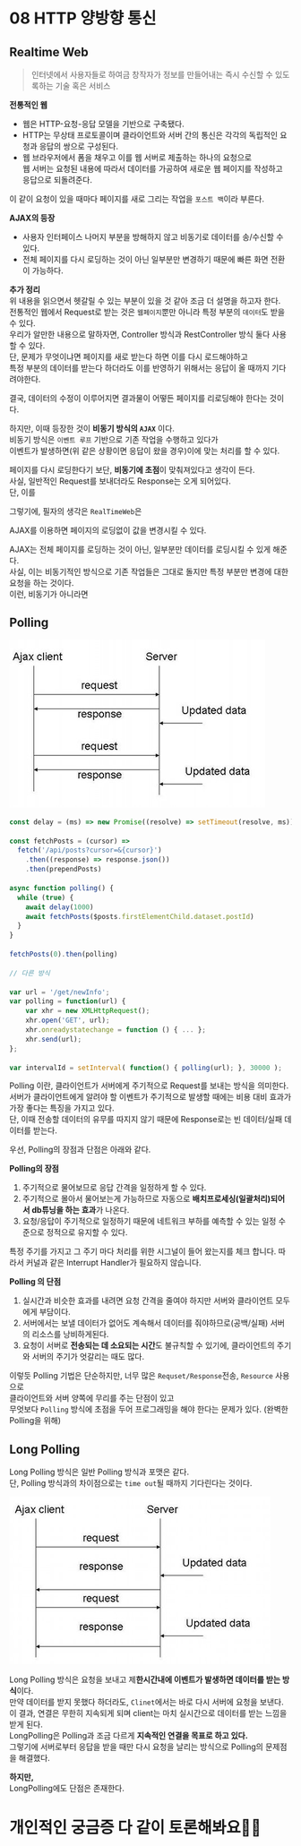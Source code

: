 # 08 HTTP 양방향 통신
## Realtime Web     
> 인터넷에서 사용자들로 하여금 창작자가 정보를 만들어내는 즉시 수신할 수 있도록하는 기술 혹은 서비스   

**전통적인 웹**   
* 웹은 HTTP-요청-응답 모델을 기반으로 구축됐다.      
* HTTP는 무상태 프로토콜이며 클라이언트와 서버 간의 통신은 각각의 독립적인 요청과 응답의 쌍으로 구성된다.    
* 웹 브라우저에서 폼을 채우고 이를 웹 서버로 제출하는 하나의 요청으로    
웹 서버는 요청된 내용에 따라서 데이터를 가공하여 새로운 웹 페이지를 작성하고 응답으로 되돌려준다. 
   
이 같이 요청이 있을 때마다 페이지를 새로 그리는 작업을 `포스트 백`이라 부른다.    
   
**AJAX의 등장**        
* 사용자 인터페이스 나머지 부분을 방해하지 않고 비동기로 데이터를 송/수신할 수 있다.       
* 전체 페이지를 다시 로딩하는 것이 아닌 일부분만 변경하기 때문에 빠른 화면 전환이 가능하다.   
            
**추가 정리**               
위 내용을 읽으면서 헷갈릴 수 있는 부분이 있을 것 같아 조금 더 설명을 하고자 한다.               
전통적인 웹에서 Request로 받는 것은 `웹페이지`뿐만 아니라 특정 부분의 `데이터`도 받을 수 있다.    
우리가 알만한 내용으로 말하자면, Controller 방식과 RestController 방식 둘다 사용할 수 있다.   
단, 문제가 무엇이냐면 페이지를 새로 받는다 하면 이를 다시 로드해야하고         
특정 부분의 데이터를 받는다 하더라도 이를 반영하기 위해서는 응답이 올 때까지 기다려야한다.   

결국, 데이터의 수정이 이루어지면 결과물이 어떻든 페이지를 리로딩해야 한다는 것이다.           
  
하지만, 이때 등장한 것이 **비동기 방식의 `AJAX`** 이다.          
비동기 방식은 `이벤트 루프` 기반으로 기존 작업을 수행하고 있다가       
이벤트가 발생하면(위 같은 상황이면 응답이 왔을 경우)이에 맞는 처리를 할 수 있다.  


페이지를 다시 로딩한다기 보단, **비동기에 초점**이 맞춰져있다고 생각이 든다.               
사실, 일반적인 Request를 보내더라도 Response는 오게 되어있다.                 
단, 이를 


그렇기에, 필자의 생각은 `RealTimeWeb`은 


AJAX를 이용하면 페이지의 로딩없이 값을 변경시킬 수 있다.   


AJAX는 전체 페이지를 로딩하는 것이 아닌, 일부분만 데이터를 로딩시킬 수 있게 해준다.        
사실, 이는 비동기적인 방식으로 기존 작업들은 그대로 돌지만 특정 부분만 변경에 대한 요청을 하는 것이다.      
이런, 비동기가 아니라면 

   
## Polling       
![polling.png](./images/polling.png)   

```javascript
const delay = (ms) => new Promise((resolve) => setTimeout(resolve, ms))

const fetchPosts = (cursor) =>
  fetch('/api/posts?cursor=&{cursor}')
    .then((response) => response.json())
    .then(prependPosts)
   
async function polling() {
  while (true) {
    await delay(1000)  
    await fetchPosts($posts.firstElementChild.dataset.postId)
  }
}   

fetchPosts(0).then(polling)  

// 다른 방식 

var url = '/get/newInfo';
var polling = function(url) {
    var xhr = new XMLHttpRequest();
    xhr.open('GET', url);
    xhr.onreadystatechange = function () { ... };
    xhr.send(url);
};

var intervalId = setInterval( function() { polling(url); }, 30000 ); 

```

Polling 이란, 클라이언트가 서버에게 주기적으로 Request를 보내는 방식을 의미한다.              
서버가 클라이언트에게 알려야 할 이벤트가 주기적으로 발생할 때에는 비용 대비 효과가 가장 좋다는 특징을 가지고 있다.   
단, 이때 전송할 데이터의 유무를 따지지 않기 때문에 Response로는 빈 데이터/실패 데이터를 받는다.      
   
우선, Polling의 장점과 단점은 아래와 같다.      
     
**Polling의 장점**         
1. 주기적으로 물어보므로 응답 간격을 일정하게 할 수 있다.     
2. 주기적으로 몰아서 물어보는게 가능하므로 자동으로 **배치프로세싱(일괄처리)되어서 db튜닝을 하는 효과**가 나온다.     
3. 요청/응답이 주기적으로 일정하기 때문에 네트워크 부하를 예측할 수 있는 일정 수준으로 정적으로 유지할 수 있다. 

특정 주기를 가지고 그 주기 마다 처리를 위한 시그널이 들어 왔는지를 체크 합니다.
따라서 커널과 같은 Interrupt Handler가 필요하지 않습니다.

**Polling 의 단점**                  
1. 실시간과 비슷한 효과를 내려면 요청 간격을 줄여야 하지만 서버와 클라이언트 모두에게 부담이다.             
2. 서버에서는 보낼 데이터가 없어도 계속해서 데이터를 줘야하므로(공백/실패) 서버의 리소스를 낭비하게된다.          
3. 요청이 서버로 **전송되는 데 소요되는 시간**도 불규칙할 수 있기에, 클라이언트의 주기와 서버의 주기가 엇갈리는 때도 많다.     
     
이렇듯 Polling 기법은 단순하지만, 너무 많은 `Requset/Response`전송, `Resource` 사용으로        
클라이언트와 서버 양쪽에 무리를 주는 단점이 있고            
무엇보다 `Polling` 방식에 초점을 두어 프로그래밍을 해야 한다는 문제가 있다. (완벽한 Polling을 위해)            
   
## Long Polling   
Long Polling 방식은 일반 Polling 방식과 포맷은 같다.        
단, Polling 방식과의 차이점으로는 `time out`될 때까지 기다린다는 것이다.     
       
![longpolling.png](./images/longpolling.png)         
            
Long Polling 방식은 요청을 보내고 제**한시간내에 이벤트가 발생하면 데이터를 받는 방식**이다.               
만약 데이터를 받지 못했다 하더라도, `Clinet`에서는 바로 다시 서버에 요청을 보낸다.                  
이 결과, 연결은 무한히 지속되게 되며 client는 마치 실시간으로 데이터를 받는 느낌을 받게 된다.        
LongPolling은 Polling과 조금 다르게 **지속적인 연결을 목표로 하고 있다.**              
그렇기에 서버로부터 응답을 받을 때만 다시 요청을 날리는 방식으로 Polling의 문제점을 해결했다.         
   
**하지만,**    
LongPolling에도 단점은 존재한다.  





# 개인적인 궁금증 다 같이 토론해봐요👨‍🏫


